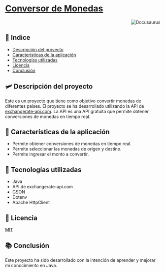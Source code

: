 # [Conversor de Monedas](#Título-e-imagen-de-portada)

<p align="right">
    <img src="https://img.shields.io/badge/STATUS-EN%20DESAROLLO-green" alt="Docusaurus"/>
</p>

## 📜 Indice

* [Descripción del proyecto](#descripción-del-proyecto)
* [Características de la aplicación](#Características-de-la-aplicación)
* [Tecnologías utilizadas](#tecnologías-utilizadas)
* [Licencia](#licencia)
* [Conclusión](#conclusión)


## 🛩️ Descripción del proyecto <a name="descripción-del-proyecto"></a>

Este es un proyecto que tiene como objetivo convertir monedas de diferentes países. El proyecto se ha desarrollado utilizando la API de [exchangerate-api.com](https://exchangerate-api.com/). La API es una API gratuita que permite obtener conversiones de monedas en tiempo real.

## 🤳 Características de la aplicación <a name="Características-de-la-aplicación"></a>

* Permite obtener conversiones de monedas en tiempo real.
* Permite seleccionar las monedas de origen y destino.
* Permite ingresar el monto a convertir.

## 📲 Tecnologías utilizadas <a name="tecnologías-utilizadas"></a>

* Java
* API de exchangerate-api.com
* GSON
* Dotenv
* Apache HttpClient

## 📝 Licencia <a name="licencia"></a>

[MIT](https://choosealicense.com/licenses/mit/)


## 📚 Conclusión <a name="conclusión"></a>

Este proyecto ha sido desarrollado con la intención de aprender y mejorar mi conocimiento en Java.

